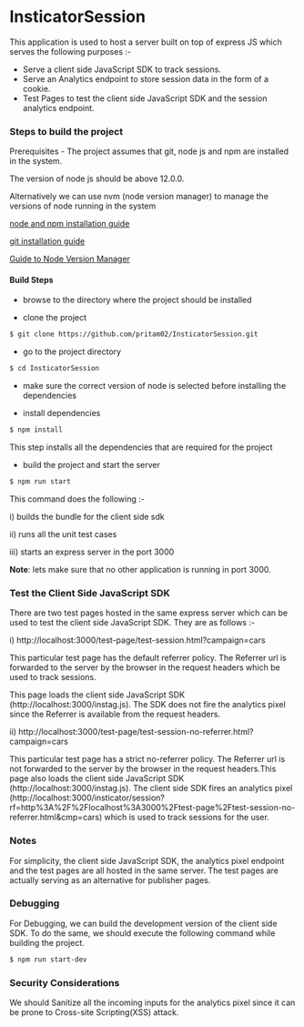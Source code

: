 # InsticatorSession

This application is used to host a server built on top of express JS which serves the following purposes :-
* Serve a client side JavaScript SDK to track sessions.
* Serve an Analytics endpoint to store session data in the form of a cookie.
* Test Pages to test the client side JavaScript SDK and the session analytics endpoint.


### Steps to build the project

Prerequisites - The project assumes that git, node js and npm are installed in the system.

The version of node js should be above 12.0.0.

Alternatively we can use nvm (node version manager) to manage the versions of node running in the system

[node and npm installation guide](https://docs.npmjs.com/downloading-and-installing-node-js-and-npm)

[git installation guide](https://git-scm.com/book/en/v2/Getting-Started-Installing-Git)

[Guide to Node Version Manager](https://www.keycdn.com/blog/node-version-manager)


#### Build Steps
* browse to the directory where the project should be installed

* clone the project

```sh
$ git clone https://github.com/pritam02/InsticatorSession.git
```

* go to the project directory

```sh
$ cd InsticatorSession
```
* make sure the correct version of node is selected before installing the dependencies 

* install dependencies

```sh
$ npm install
```
This step installs all the dependencies that are required for the project

* build the project and start the server

```sh
$ npm run start
```

This command does the following :-

i) builds the bundle for the client side sdk

ii) runs all the unit test cases 

iii) starts an express server in the port 3000

**Note**: lets make sure that no other application is running in port 3000.


### Test the Client Side JavaScript SDK

There are two test pages hosted in the same express server which can be used to test the client side JavaScript SDK.
They are as follows :-

i) http://localhost:3000/test-page/test-session.html?campaign=cars

This particular test page has the default referrer policy. The Referrer url is forwarded to the server 
by the browser in the request headers which be used to track sessions. 

This page loads the client side JavaScript SDK (http://localhost:3000/instag.js). The SDK does not fire the analytics pixel
since the Referrer is available from the request headers.


ii) http://localhost:3000/test-page/test-session-no-referrer.html?campaign=cars

This particular test page has a strict no-referrer policy. The Referrer url is not forwarded to the server 
by the browser in the request headers.This page also loads the client side JavaScript SDK (http://localhost:3000/instag.js). 
The client side SDK fires an analytics pixel (http://localhost:3000/insticator/session?rf=http%3A%2F%2Flocalhost%3A3000%2Ftest-page%2Ftest-session-no-referrer.html&cmp=cars)
which is used to track sessions for the user.

### Notes

For simplicity, the client side JavaScript SDK, the analytics pixel endpoint and the test pages
are all hosted in the same server. The test pages are actually serving as an alternative for publisher pages.

### Debugging

For Debugging, we can build the development version of the client side SDK. To do the same,
we should execute the following command while building the project.

```sh
$ npm run start-dev
```

### Security Considerations

We should Sanitize all the incoming inputs for the analytics pixel since it can be prone to Cross-site Scripting(XSS) attack.

